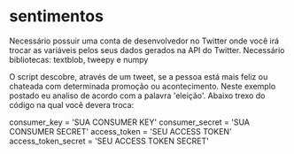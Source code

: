# sentimentos
 
 Necessário possuir uma conta de desenvolvedor no Twitter onde você irá trocar as variáveis pelos seus dados gerados na API do Twitter.
 Necessário bibliotecas: textblob, tweepy e numpy
 
 O script descobre, através de um tweet, se a pessoa está mais feliz ou chateada com determinada promoção ou acontecimento. 
 Neste exemplo postado eu analiso de acordo com a palavra 'eleição'.
 Abaixo trexo do código na qual você devera troca:
 
consumer_key = 'SUA CONSUMER KEY'
consumer_secret = 'SUA CONSUMER SECRET'
access_token = 'SEU ACCESS TOKEN'
access_token_secret = 'SEU ACCESS TOKEN SECRET'
